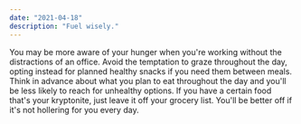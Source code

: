 ```yaml
---
date: "2021-04-18"
description: "Fuel wisely."
---
```


You may be more aware of your hunger when you're working without the distractions of an office. Avoid the temptation to graze throughout the day, opting instead for planned healthy snacks if you need them between meals. Think in advance about what you plan to eat throughout the day and you'll be less likely to reach for unhealthy options. If you have a certain food that's your kryptonite, just leave it off your grocery list. You'll be better off if it's not hollering for you every day. 